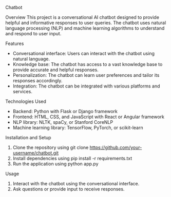 Chatbot 

Overview
This project is a conversational AI chatbot designed to provide helpful and informative responses to user queries. The chatbot uses natural language processing (NLP) and machine learning algorithms to understand and respond to user input.

Features
- Conversational interface: Users can interact with the chatbot using natural language.
- Knowledge base: The chatbot has access to a vast knowledge base to provide accurate and helpful responses.
- Personalization: The chatbot can learn user preferences and tailor its responses accordingly.
- Integration: The chatbot can be integrated with various platforms and services.

Technologies Used
- Backend: Python with Flask or Django framework
- Frontend: HTML, CSS, and JavaScript with React or Angular framework
- NLP library: NLTK, spaCy, or Stanford CoreNLP
- Machine learning library: TensorFlow, PyTorch, or scikit-learn

Installation and Setup
1. Clone the repository using git clone https://github.com/your-username/chatbot.git
2. Install dependencies using pip install -r requirements.txt
3. Run the application using python app.py

Usage
1. Interact with the chatbot using the conversational interface.
2. Ask questions or provide input to receive responses.
